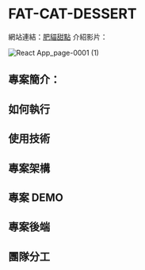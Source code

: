 # FAT-CAT-DESSERT

網站連結：[肥貓甜點](https://s103071049.github.io/FAC-CAT-DESSERT/#/)
介紹影片：

![React App_page-0001 (1)](https://user-images.githubusercontent.com/47899484/140008123-b3a847f1-91d1-487d-9353-bea7df77217f.jpg)

## 專案簡介：
## 如何執行
## 使用技術
## 專案架構
## 專案 DEMO
## 專案後端
## 團隊分工
